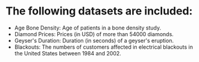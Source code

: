 # The following datasets are included:

- Age Bone Density: Age of patients in a bone density study.
- Diamond Prices: Prices (in USD) of more than 54000 diamonds.
- Geyser's Duration: Duration (in seconds) of a geyser's eruption.
- Blackouts: The numbers of customers affected in electrical blackouts in the United States between 1984 and 2002.
